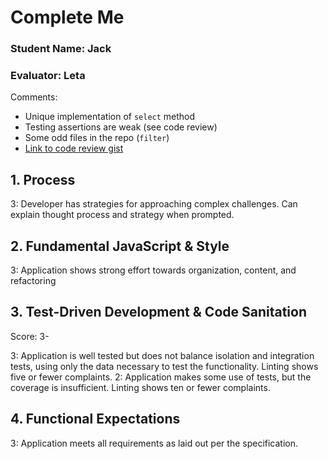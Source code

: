 # Complete Me
### Student Name: Jack
### Evaluator: Leta

Comments:
* Unique implementation of `select` method
* Testing assertions are weak (see code review)
* Some odd files in the repo (`filter`)
* [Link to code review gist](https://gist.github.com/letakeane/1f133202d89bae24b0b114f82583751b)

## 1. Process

3: Developer has strategies for approaching complex challenges. Can explain thought process and strategy when prompted.

## 2. Fundamental JavaScript & Style

3: Application shows strong effort towards organization, content, and refactoring

## 3. Test-Driven Development & Code Sanitation

Score: 3-

3: Application is well tested but does not balance isolation and integration tests, using only the data necessary to test the functionality. Linting shows five or fewer complaints.
2: Application makes some use of tests, but the coverage is insufficient. Linting shows ten or fewer complaints.

## 4. Functional Expectations

3: Application meets all requirements as laid out per the specification.
